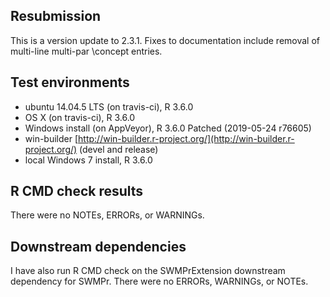## Resubmission 

This is a version update to 2.3.1.  Fixes to documentation include removal of multi-line multi-par \concept entries.

## Test environments
* ubuntu 14.04.5 LTS (on travis-ci), R 3.6.0
* OS X (on travis-ci), R 3.6.0
* Windows install (on AppVeyor), R 3.6.0 Patched (2019-05-24 r76605)
* win-builder [http://win-builder.r-project.org/](http://win-builder.r-project.org/) (devel and release)
* local Windows 7 install, R 3.6.0

## R CMD check results
There were no NOTEs, ERRORs, or WARNINGs. 
  
## Downstream dependencies
I have also run R CMD check on the SWMPrExtension downstream dependency for SWMPr. There were no ERRORs, WARNINGs, or NOTEs.
